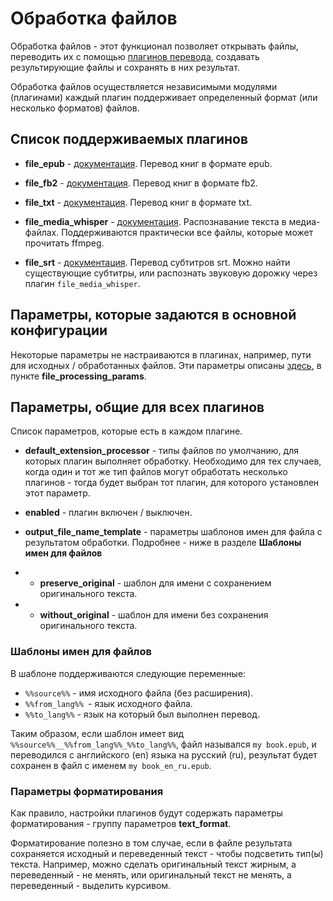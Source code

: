 # Обработка файлов

Обработка файлов - этот функционал позволяет открывать файлы, 
переводить их с помощью [плагинов перевода](translate_text.md), 
создавать результирующие файлы и сохранять в них результат.

Обработка файлов осуществляется независимыми модулями (плагинами) каждый плагин поддерживает определенный формат
(или несколько форматов) файлов.

## Список поддерживаемых плагинов

* **file_epub** - [документация](plugins-file-processing/file_epub.md). Перевод книг в формате epub.


* **file_fb2** - [документация](plugins-file-processing/file_fb2.md). Перевод книг в формате fb2.


* **file_txt** - [документация](plugins-file-processing/file_txt.md). Перевод книг в формате txt.

* **file_media_whisper** - [документация](plugins-file-processing/file_media_whisper.md). Распознавание текста в медиа-файлах. Поддерживаются практически все файлы, которые может прочитать ffmpeg.

* **file_srt** - [документация](plugins-file-processing/file_txt.md). Перевод субтитров srt. Можно найти существующие субтитры, или распознать звуковую дорожку через плагин `file_media_whisper`.

## Параметры, которые задаются в основной конфигурации

Некоторые параметры не настраиваются в плагинах, например, пути для исходных / обработанных файлов.
Эти параметры описаны [здесь](options.md), в пункте **file_processing_params**.

## Параметры, общие для всех плагинов

Список параметров, которые есть в каждом плагине.

* **default_extension_processor** - типы файлов по умолчанию, для которых плагин выполняет обработку.
  Необходимо для тех случаев, когда один и тот же тип файлов могут обработать несколько плагинов - 
  тогда будет выбран тот плагин, для которого установлен этот параметр.


* **enabled** - плагин включен / выключен.


* **output_file_name_template** - параметры шаблонов имен для файла с результатом обработки. Подробнее - ниже в разделе
  **Шаблоны имен для файлов**
* * **preserve_original** - шаблон для имени с сохранением оригинального текста. 
* * **without_original** - шаблон для имени без сохранения оригинального текста.

### Шаблоны имен для файлов

В шаблоне поддерживаются следующие переменные:

* `%%source%%` - имя исходного файла (без расширения).
* `%%from_lang%% `- язык исходного файла.
* `%%to_lang%%` - язык на который был выполнен перевод.

Таким образом, если шаблон имеет вид `%%source%%__%%from_lang%%_%%to_lang%%`, файл назывался `my book.epub`,
и переводился с английского (en) языка на русский (ru), результат будет сохранен в файл с именем `my book_en_ru.epub`.

### Параметры форматирования
Как правило, настройки плагинов будут содержать параметры форматирования - группу параметров **text_format**.

Форматирование полезно в том случае, если в файле результата сохраняется исходный и переведенный текст - 
чтобы подсветить тип(ы) текста. Например, можно сделать оригинальный текст жирным, а переведенный - не менять,
или оригинальный текст не менять, а переведенный - выделить курсивом.